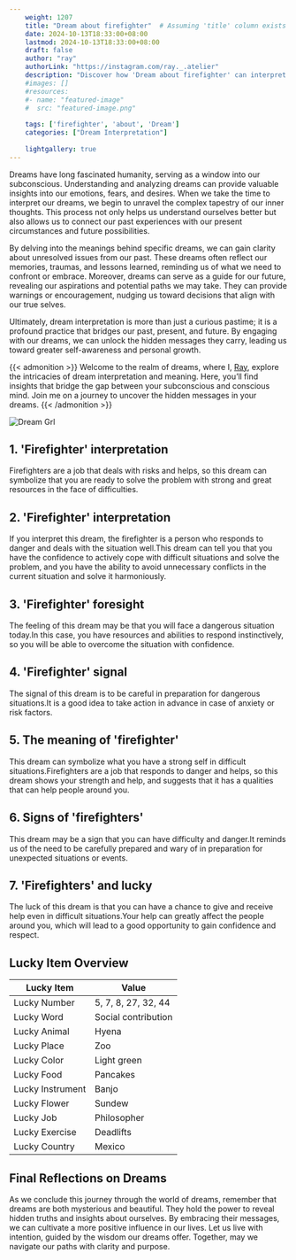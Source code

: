 ```yaml
---
    weight: 1207
    title: "Dream about firefighter"  # Assuming 'title' column exists
    date: 2024-10-13T18:33:00+08:00
    lastmod: 2024-10-13T18:33:00+08:00
    draft: false
    author: "ray"
    authorLink: "https://instagram.com/ray._.atelier"
    description: "Discover how 'Dream about firefighter' can interpret your future and uncover its significant meanings in your life."
    #images: []
    #resources:
    #- name: "featured-image"
    #  src: "featured-image.png"
    
    tags: ['firefighter', 'about', 'Dream']
    categories: ["Dream Interpretation"]
    
    lightgallery: true
---
```

    
Dreams have long fascinated humanity, serving as a window into our subconscious. Understanding and analyzing dreams can provide valuable insights into our emotions, fears, and desires. When we take the time to interpret our dreams, we begin to unravel the complex tapestry of our inner thoughts. This process not only helps us understand ourselves better but also allows us to connect our past experiences with our present circumstances and future possibilities.

By delving into the meanings behind specific dreams, we can gain clarity about unresolved issues from our past. These dreams often reflect our memories, traumas, and lessons learned, reminding us of what we need to confront or embrace. Moreover, dreams can serve as a guide for our future, revealing our aspirations and potential paths we may take. They can provide warnings or encouragement, nudging us toward decisions that align with our true selves.

Ultimately, dream interpretation is more than just a curious pastime; it is a profound practice that bridges our past, present, and future. By engaging with our dreams, we can unlock the hidden messages they carry, leading us toward greater self-awareness and personal growth.

{{< admonition >}}
Welcome to the realm of dreams, where I, [Ray](https://instagram.com/ray._.atelier), explore the intricacies of dream interpretation and meaning. Here, you’ll find insights that bridge the gap between your subconscious and conscious mind. Join me on a journey to uncover the hidden messages in your dreams.
{{< /admonition >}}

![Dream Grl](https://cdn.pixabay.com/photo/2017/11/02/03/35/gothic-2910057_1280.jpg "Dream Grl")

## 1. 'Firefighter' interpretation
Firefighters are a job that deals with risks and helps, so this dream can symbolize that you are ready to solve the problem with strong and great resources in the face of difficulties.

## 2. 'Firefighter' interpretation
If you interpret this dream, the firefighter is a person who responds to danger and deals with the situation well.This dream can tell you that you have the confidence to actively cope with difficult situations and solve the problem, and you have the ability to avoid unnecessary conflicts in the current situation and solve it harmoniously.

## 3. 'Firefighter' foresight
The feeling of this dream may be that you will face a dangerous situation today.In this case, you have resources and abilities to respond instinctively, so you will be able to overcome the situation with confidence.

## 4. 'Firefighter' signal
The signal of this dream is to be careful in preparation for dangerous situations.It is a good idea to take action in advance in case of anxiety or risk factors.

## 5. The meaning of 'firefighter'
This dream can symbolize what you have a strong self in difficult situations.Firefighters are a job that responds to danger and helps, so this dream shows your strength and help, and suggests that it has a qualities that can help people around you.

## 6. Signs of 'firefighters'
This dream may be a sign that you can have difficulty and danger.It reminds us of the need to be carefully prepared and wary of in preparation for unexpected situations or events.

## 7. 'Firefighters' and lucky
The luck of this dream is that you can have a chance to give and receive help even in difficult situations.Your help can greatly affect the people around you, which will lead to a good opportunity to gain confidence and respect.

## Lucky Item Overview
| Lucky Item          | Value              |
|---------------|--------------------|
| Lucky Number        | 5, 7, 8, 27, 32, 44  |
| Lucky Word          | Social contribution |
| Lucky Animal        | Hyena |
| Lucky Place         | Zoo     |
| Lucky Color         | Light green     |
| Lucky Food          | Pancakes      |
| Lucky Instrument    | Banjo |
| Lucky Flower        | Sundew    |
| Lucky Job           | Philosopher       |
| Lucky Exercise      | Deadlifts  |
| Lucky Country       | Mexico    |


##  Final Reflections on Dreams

As we conclude this journey through the world of dreams, remember that dreams are both mysterious and beautiful. They hold the power to reveal hidden truths and insights about ourselves. By embracing their messages, we can cultivate a more positive influence in our lives. Let us live with intention, guided by the wisdom our dreams offer. Together, may we navigate our paths with clarity and purpose.
